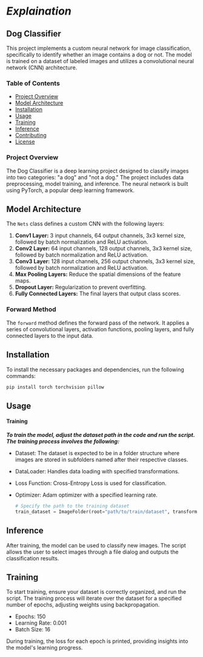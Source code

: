 # ***Explaination***

## Dog Classifier

This project implements a custom neural network for image classification, specifically to identify whether an image contains a dog or not. The model is trained on a dataset of labeled images and utilizes a convolutional neural network (CNN) architecture.

### Table of Contents

- [Project Overview](#project-overview)
- [Model Architecture](#model-architecture)
- [Installation](#installation)
- [Usage](#usage)
- [Training](#training)
- [Inference](#inference)
- [Contributing](#contributing)
- [License](#license)

### Project Overview

The Dog Classifier is a deep learning project designed to classify images into two categories: "a dog" and "not a dog." The project includes data preprocessing, model training, and inference. The neural network is built using PyTorch, a popular deep learning framework.

## Model Architecture

The `Nets` class defines a custom CNN with the following layers:

1. **Conv1 Layer:** 3 input channels, 64 output channels, 3x3 kernel size, followed by batch normalization and ReLU activation.
2. **Conv2 Layer:** 64 input channels, 128 output channels, 3x3 kernel size, followed by batch normalization and ReLU activation.
3. **Conv3 Layer:** 128 input channels, 256 output channels, 3x3 kernel size, followed by batch normalization and ReLU activation.
4. **Max Pooling Layers:** Reduce the spatial dimensions of the feature maps.
5. **Dropout Layer:** Regularization to prevent overfitting.
6. **Fully Connected Layers:** The final layers that output class scores.

### Forward Method

The `forward` method defines the forward pass of the network. It applies a series of convolutional layers, activation functions, pooling layers, and fully connected layers to the input data.

## Installation

To install the necessary packages and dependencies, run the following commands:

```bash
pip install torch torchvision pillow
```

## Usage
#### Training
***To train the model, adjust the dataset path in the code and run the script. The training process involves the following:***

- Dataset: The dataset is expected to be in a folder structure where images are stored in subfolders named after their respective classes.
- DataLoader: Handles data loading with specified transformations.
- Loss Function: Cross-Entropy Loss is used for classification.
- Optimizer: Adam optimizer with a specified learning rate.

  ```python
  # Specify the path to the training dataset
  train_dataset = ImageFolder(root="path/to/train/dataset", transform=transform)
  ```

## Inference
After training, the model can be used to classify new images. The script allows the user to select images through a file dialog and outputs the classification results.


## Training
To start training, ensure your dataset is correctly organized, and run the script. The training process will iterate over the dataset for a specified number of epochs, adjusting weights using backpropagation.

- Epochs: 150
- Learning Rate: 0.001
- Batch Size: 16

During training, the loss for each epoch is printed, providing insights into the model's learning progress.
